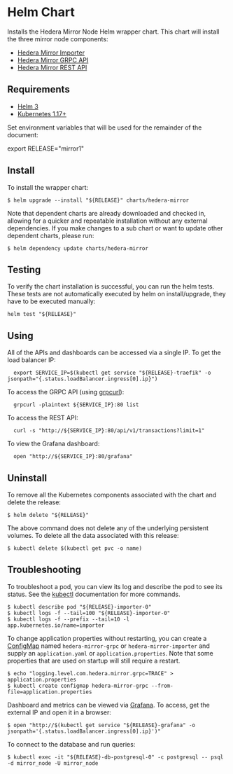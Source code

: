 # Helm Chart

Installs the Hedera Mirror Node Helm wrapper chart. This chart will install the three mirror node components:

- [Hedera Mirror Importer](hedera-mirror-importer)
- [Hedera Mirror GRPC API](hedera-mirror-grpc)
- [Hedera Mirror REST API](hedera-mirror-rest)

## Requirements

- [Helm 3](https://helm.sh)
- [Kubernetes 1.17+](https://kubernetes.io)

Set environment variables that will be used for the remainder of the document:

export RELEASE="mirror1"

## Install

To install the wrapper chart:

```shell script
$ helm upgrade --install "${RELEASE}" charts/hedera-mirror
```

Note that dependent charts are already downloaded and checked in, allowing for a quicker and repeatable installation without
any external dependencies. If you make changes to a sub chart or want to update other dependent charts, please run:

```shell script
$ helm dependency update charts/hedera-mirror
```

## Testing

To verify the chart installation is successful, you can run the helm tests. These tests are not automatically executed
by helm on install/upgrade, they have to be executed manually:

```shell script
helm test "${RELEASE}"
```

## Using

All of the APIs and dashboards can be accessed via a single IP. To get the load balancer IP:
```shell script
  export SERVICE_IP=$(kubectl get service "${RELEASE}-traefik" -o jsonpath="{.status.loadBalancer.ingress[0].ip}")
```

To access the GRPC API (using [grpcurl](https://github.com/fullstorydev/grpcurl)):
```shell script
  grpcurl -plaintext ${SERVICE_IP}:80 list
```

To access the REST API:
```shell script
  curl -s "http://${SERVICE_IP}:80/api/v1/transactions?limit=1"
```

To view the Grafana dashboard:
```shell script
  open "http://${SERVICE_IP}:80/grafana"
```

## Uninstall

To remove all the Kubernetes components associated with the chart and delete the release:

```shell script
$ helm delete "${RELEASE}"
```

The above command does not delete any of the underlying persistent volumes. To delete all the data associated with this release:

```shell script
$ kubectl delete $(kubectl get pvc -o name)
```

## Troubleshooting

To troubleshoot a pod, you can view its log and describe the pod to see its status. See the
[kubectl](https://kubernetes.io/docs/reference/kubectl/overview/) documentation for more commands.

```shell script
$ kubectl describe pod "${RELEASE}-importer-0"
$ kubectl logs -f --tail=100 "${RELEASE}-importer-0"
$ kubectl logs -f --prefix --tail=10 -l app.kubernetes.io/name=importer
```

To change application properties without restarting, you can create a
[ConfigMap](https://kubernetes.io/docs/tasks/configure-pod-container/configure-pod-configmap/#create-configmaps-from-files)
named `hedera-mirror-grpc` or `hedera-mirror-importer` and supply an `application.yaml` or `application.properties`.
Note that some properties that are used on startup will still require a restart.

```shell script
$ echo "logging.level.com.hedera.mirror.grpc=TRACE" > application.properties
$ kubectl create configmap hedera-mirror-grpc --from-file=application.properties
```

Dashboard and metrics can be viewed via [Grafana](https://grafana.com). To access, get the external IP and open it in a browser:

```shell script
$ open "http://$(kubectl get service "${RELEASE}-grafana" -o jsonpath='{.status.loadBalancer.ingress[0].ip}')"
```

To connect to the database and run queries:

```shell script
$ kubectl exec -it "${RELEASE}-db-postgresql-0" -c postgresql -- psql -d mirror_node -U mirror_node
```

